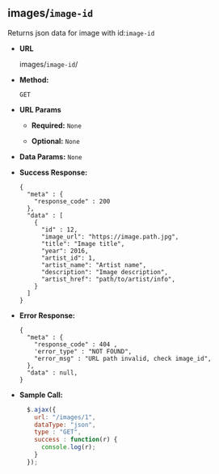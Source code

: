 **images/`image-id`**
----
  Returns json data for image with id:`image-id`

* **URL**

  images/`image-id`/

* **Method:**

  `GET`

*  **URL Params**

   * **Required:**
    `None`

   * **Optional:**
    `None`

* **Data Params:**
  `None`

* **Success Response:**

  ```
  {
    "meta" : {
      "response_code" : 200  
    },
    "data" : [
      {
        "id" : 12,
        "image_url": "https://image.path.jpg",
        "title": "Image title",
        "year": 2016,
        "artist_id": 1,
        "artist_name": "Artist name",
        "description": "Image description",
        "artist_href": "path/to/artist/info",
      }
    ]
  }
  ```

* **Error Response:**
  ```
  {
    "meta" : {
      "response_code" : 404 ,
      'error_type" : "NOT FOUND",
      "error_msg" : "URL path invalid, check image_id",
    },
    "data" : null,
  }
  ```

* **Sample Call:**

  ```javascript
    $.ajax({
      url: "/images/1",
      dataType: "json",
      type : "GET",
      success : function(r) {
        console.log(r);
      }
    });
  ```
